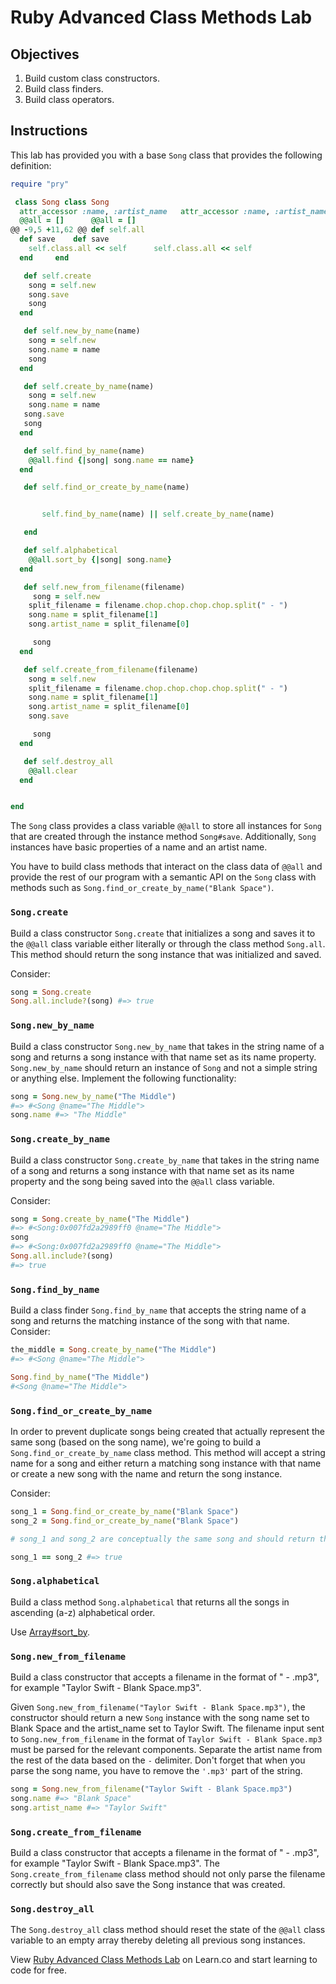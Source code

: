 # Ruby Advanced Class Methods Lab

## Objectives

1. Build custom class constructors.
2. Build class finders.
3. Build class operators.

## Instructions

This lab has provided you with a base `Song` class that provides the following definition:

```ruby
require "pry"

 class Song	class Song
  attr_accessor :name, :artist_name	  attr_accessor :name, :artist_name
  @@all = []	  @@all = []
@@ -9,5 +11,62 @@ def self.all
  def save	  def save
    self.class.all << self	    self.class.all << self
  end	  end

   def self.create
    song = self.new 
    song.save 
    song 
  end 

   def self.new_by_name(name)
    song = self.new 
    song.name = name 
    song 
  end 

   def self.create_by_name(name)
    song = self.new 
    song.name = name 
   song.save 
   song 
  end 

   def self.find_by_name(name)
    @@all.find {|song| song.name == name}
  end 

   def self.find_or_create_by_name(name)


       self.find_by_name(name) || self.create_by_name(name)

   end 

   def self.alphabetical 
    @@all.sort_by {|song| song.name}
  end 

   def self.new_from_filename(filename)
     song = self.new 
    split_filename = filename.chop.chop.chop.chop.split(" - ")
    song.name = split_filename[1]
    song.artist_name = split_filename[0]

     song
  end 

   def self.create_from_filename(filename)
    song = self.new 
    split_filename = filename.chop.chop.chop.chop.split(" - ")
    song.name = split_filename[1]
    song.artist_name = split_filename[0]
    song.save 

     song
  end 

   def self.destroy_all
    @@all.clear
  end 


end
```

The `Song` class provides a class variable `@@all` to store all instances for `Song` that are created through the instance method `Song#save`. Additionally, `Song` instances have basic properties of a name and an artist name.

You have to build class methods that interact on the class data of `@@all` and provide the rest of our program with a semantic API on the `Song` class with methods such as `Song.find_or_create_by_name("Blank Space")`.

### `Song.create`

Build a class constructor `Song.create` that initializes a song and saves it to the `@@all` class variable either literally or through the class method `Song.all`. This method should return the song instance that was initialized and saved.

Consider:

```ruby
song = Song.create
Song.all.include?(song) #=> true
```

### `Song.new_by_name`

Build a class constructor `Song.new_by_name` that takes in the string name of a song and returns a song instance with that name set as its name property. `Song.new_by_name` should return an instance of `Song` and not a simple string or anything else. Implement the following functionality:

```ruby
song = Song.new_by_name("The Middle")
#=> #<Song @name="The Middle">
song.name #=> "The Middle"
```

### `Song.create_by_name`

Build a class constructor `Song.create_by_name` that takes in the string name of a song and returns a song instance with that name set as its name property and the song being saved into the `@@all` class variable.

Consider:

```ruby
song = Song.create_by_name("The Middle")
#=> #<Song:0x007fd2a2989ff0 @name="The Middle">
song
#=> #<Song:0x007fd2a2989ff0 @name="The Middle">
Song.all.include?(song)
#=> true
```

### `Song.find_by_name`

Build a class finder `Song.find_by_name` that accepts the string name of a song and returns the matching instance of the song with that name. Consider:

```ruby
the_middle = Song.create_by_name("The Middle")
#=> #<Song @name="The Middle">

Song.find_by_name("The Middle")
#<Song @name="The Middle">
```

### `Song.find_or_create_by_name`

In order to prevent duplicate songs being created that actually represent the same song (based on the song name), we're going to build a `Song.find_or_create_by_name` class method. This method will accept a string name for a song and either return a matching song instance with that name or create a new song with the name and return the song instance.

Consider:

```ruby
song_1 = Song.find_or_create_by_name("Blank Space")
song_2 = Song.find_or_create_by_name("Blank Space")

# song_1 and song_2 are conceptually the same song and should return the same song instance because of `.find_or_create_by_name.`

song_1 == song_2 #=> true
```

### `Song.alphabetical`

Build a class method `Song.alphabetical` that returns all the songs in ascending (a-z) alphabetical order.

Use [Array#sort_by](http://ruby-doc.org/core/Enumerable.html#method-i-sort_by).

### `Song.new_from_filename`

Build a class constructor that accepts a filename in the format of "<Artist Name> - <Song Name>.mp3", for example "Taylor Swift - Blank Space.mp3".

Given `Song.new_from_filename("Taylor Swift - Blank Space.mp3")`, the constructor should return a new `Song` instance with the song name set to Blank Space and the artist_name set to Taylor Swift. The filename input sent to `Song.new_from_filename` in the format of `Taylor Swift - Blank Space.mp3` must be parsed for the relevant components. Separate the artist name from the rest of the data based on the ` - ` delimiter. Don't forget that when you parse the song name, you have to remove the `'.mp3'` part of the string.

```ruby
song = Song.new_from_filename("Taylor Swift - Blank Space.mp3")
song.name #=> "Blank Space"
song.artist_name #=> "Taylor Swift"
```

### `Song.create_from_filename`

Build a class constructor that accepts a filename in the format of "<Artist Name> - <Song Name>.mp3", for example "Taylor Swift - Blank Space.mp3". The `Song.create_from_filename` class method should not only parse the filename correctly but should also save the Song instance that was created.

### `Song.destroy_all`

The `Song.destroy_all` class method should reset the state of the `@@all` class variable to an empty array thereby deleting all previous song instances.

<p data-visibility='hidden'>View <a href='https://learn.co/lessons/ruby-advanced-class-methods-lab' title='Ruby Advanced Class Methods Lab'>Ruby Advanced Class Methods Lab</a> on Learn.co and start learning to code for free.</p>
